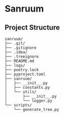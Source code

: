 # Sanruum

## Project Structure

<!-- START_TREE -->

```
sanruum/
├── .git/
├── .gitignore
├── .idea/
├── .treeignore
├── README.md
├── logs/
├── poetry.lock
├── pyproject.toml
├── sanruum/
│   ├── __init__.py
│   ├── constants.py
│   └── utils/
│       ├── __init__.py
│       └── logger.py
└── scripts/
    └── generate_tree.py
```

<!-- END_TREE -->
